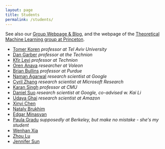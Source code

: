 ```yaml
---
layout: page
title: Students
permalink: /students/
---
```


See also our [Group Webpage & Blog](https://www.minregret.com), and the webpage of the [Theoretical Machine Learning group at Princeton](https://mltheory.cs.princeton.edu/).

- [Tomer Koren](https://tomerkoren.github.io/) *professor at Tel Aviv University*
- [Dan Garber](https://dangar.net.technion.ac.il/) *professor at the Technion*
- [Kfir Levi](https://kfiryehud.wixsite.com/kfir-y-levy) *professor at Technion*
- [Oren Anava](https://www.linkedin.com/in/oren-anava-ba97954b/) *researcher at Voleon*
- [Brian Bullins](https://bbullins.github.io/) *professor at Purdue*
- [Naman Agarwal](https://naman33k.github.io/) *research scientist at Google*
- [Cyril Zhang](https://cyrilzhang.com/) *research scientist at Microsoft Research*
- [Karan Singh](https://i-am-karan-singh.github.io/) *professor at CMU*
- [Daniel Suo](https://www.danielsuo.com/) *research scientist at Google, co-advised w. Kai Li*
- [Udaya Ghai](https://www.cs.princeton.edu/~ughai/) *research scientist at Amazon*
- [Xinyi Chen](https://xinyi.github.io/)
- [Nataly Brukhim](https://www.cs.princeton.edu/~nbrukhim/)
- [Edgar Minasyan](https://minasyan.github.io/)
- [Paula Gradu](https://paula-gradu.github.io/) *supposedly at Berkeley, but make no mistake - she's my student*
- [Wenhan Xia](https://ece.princeton.edu/people/wenhan-xia)
- [Zhou Lu](https://scholar.google.com/citations?user=17_nX_kAAAAJ&hl)
- [Jennifer Sun](https://jysun105.github.io/)
